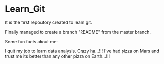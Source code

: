 # Learn_Git
It is the first repository created to learn git.

Finally managed to create a branch "README" from the master branch.

Some fun facts about me:

I quit my job to learn data analysis. Crazy ha...!!!
I've had pizza on Mars and trust me its better than any other pizza on Earth...!!!
